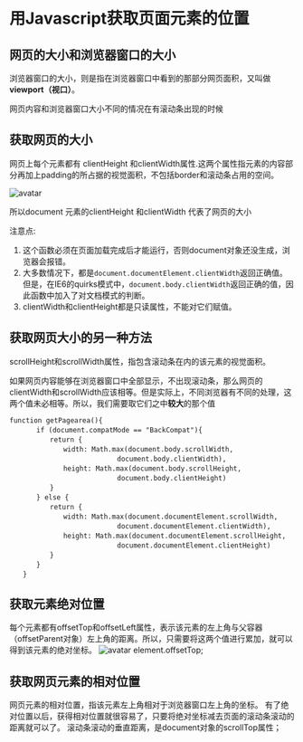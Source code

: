 # 用Javascript获取页面元素的位置

## 网页的大小和浏览器窗口的大小

浏览器窗口的大小，则是指在浏览器窗口中看到的那部分网页面积，又叫做**viewport（视口）**。

网页内容和浏览器窗口大小不同的情况在有滚动条出现的时候

## 获取网页的大小

网页上每个元素都有 clientHeight 和clientWidth属性.这两个属性指元素的内容部分再加上padding的所占据的视觉面积，不包括border和滚动条占用的空间。

![avatar](http://i260.photobucket.com/albums/ii7/ruanyf/blog/bg2009091402.gif)

所以document 元素的clientHeight 和clientWidth 代表了网页的大小

注意点:

1. 这个函数必须在页面加载完成后才能运行，否则document对象还没生成，浏览器会报错。
2. 大多数情况下，都是`document.documentElement.clientWidth`返回正确值。但是，在IE6的quirks模式中，`document.body.clientWidth`返回正确的值，因此函数中加入了对文档模式的判断。
3. clientWidth和clientHeight都是只读属性，不能对它们赋值。

## 获取网页大小的另一种方法

scrollHeight和scrollWidth属性，指包含滚动条在内的该元素的视觉面积。

如果网页内容能够在浏览器窗口中全部显示，不出现滚动条，那么网页的clientWidth和scrollWidth应该相等。但是实际上，不同浏览器有不同的处理，这两个值未必相等。所以，我们需要取它们之中**较大**的那个值

```// 页面大小
function getPagearea(){
　　　　if (document.compatMode == "BackCompat"){
　　　　　　return {
　　　　　　　　width: Math.max(document.body.scrollWidth,
　　　　　　　　　　　　　　　　document.body.clientWidth),
　　　　　　　　height: Math.max(document.body.scrollHeight,
　　　　　　　　　　　　　　　　document.body.clientHeight)
　　　　　　}
　　　　} else {
　　　　　　return {
　　　　　　　　width: Math.max(document.documentElement.scrollWidth,
　　　　　　　　　　　　　　　　document.documentElement.clientWidth),
　　　　　　　　height: Math.max(document.documentElement.scrollHeight,
　　　　　　　　　　　　　　　　document.documentElement.clientHeight)
　　　　　　}
　　　　}
　　}
```

## 获取元素绝对位置

每个元素都有offsetTop和offsetLeft属性，表示该元素的左上角与父容器（offsetParent对象）左上角的距离。所以，只需要将这两个值进行累加，就可以得到该元素的绝对坐标。
![avatar](http://i260.photobucket.com/albums/ii7/ruanyf/blog/bg2009091403.gif)
element.offsetTop;

## 获取网页元素的相对位置

网页元素的相对位置，指该元素左上角相对于浏览器窗口左上角的坐标。
有了绝对位置以后，获得相对位置就很容易了，只要将绝对坐标减去页面的滚动条滚动的距离就可以了。
滚动条滚动的垂直距离，是document对象的scrollTop属性；